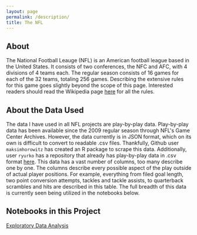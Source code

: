 ```yaml
---
layout: page
permalink: /description/
title: The NFL
---
```


## About

The National Football Leauge (NFL) is an American football league based in the United States. It consists of two conferences, the NFC and AFC, with 4 divisions of 4 teams each. The regular season consists of 16 games for each of the 32 teams, totaling 256 games. Describing the extensive rules for this game goes slightly beyond the scope of this page. Interested readers should read the Wikipedia page [here](https://en.wikipedia.org/wiki/American_football_rules) for all the rules.

## About the Data Used

The data I have used in all NFL projects are play-by-play data. Play-by-play data has been available since the 2009 regular season through NFL's Game Center Archives. However, the data currently is in JSON format, which on its own is difficult to convert to readable .csv files. Thankfully, Github user `maksimhorowitz` has created an R package to scrape this data. Additionally, user `ryurko` has a repository that already has play-by-play data in .csv format [here](https://github.com/ryurko/nflscrapR-data). This data has a vast number of columns, too many describe one by one. The columns describe every possible aspect of the play outside of actual player positions. For example, everything from filed goal length, two point conversion attempts, tackles and tackle assists, to quarterback scrambles and hits are described in this table. The full breadth of this data is currently seen being utilized in the notebooks below.

## Notebooks in this Project

[Exploratory Data Analysis](EDA.md) 